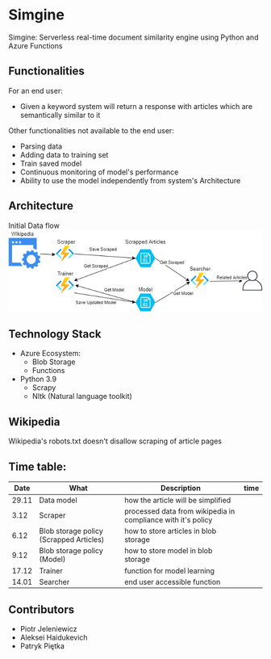 # Simgine

Simgine: Serverless real-time document similarity engine using Python and Azure Functions

## Functionalities

For an end user:
  - Given a keyword system will return a response with articles 
  which are semantically similar to it

Other functionalities not available to the end user:
  - Parsing data
  - Adding data to training set
  - Train saved model
  - Continuous monitoring of model's performance
  - Ability to use the model independently from system's Architecture

## Architecture

Initial Data flow
![Data Flow](./azure_data_flow.png)

## Technology Stack

- Azure Ecosystem:
    - Blob Storage
    - Functions
- Python 3.9 
    - Scrapy
    - Nltk (Natural language toolkit)

## Wikipedia
Wikipedia's robots.txt doesn't disallow scraping of article pages


## Time table:


| Date |What|Description|time|
| --- |---|---|---|
| 29.11 |Data model| how the article will be simplified
| 3.12  |Scraper| processed data from wikipedia in compliance with it's policy
| 6.12  |Blob storage policy (Scrapped Articles)|how to store articles in blob storage
| 9.12  |Blob storage policy (Model)|how to store model in blob storage
| 17.12 |Trainer| function for model learning
| 14.01 |Searcher| end user accessible function


## Contributors

- Piotr Jeleniewicz
- Aleksei Haidukevich
- Patryk Piętka
